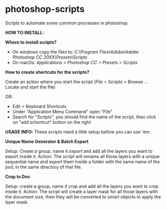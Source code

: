 # photoshop-scripts
Scripts to automate some common processes in photoshop.


**HOW TO INSTALL:**

**Where to install scripts?**
- On windows copy the files to:
  *C:\Program Files\Adobe\Adobe Photoshop CC 20XX\Presets\Scripts*
- On macOs:
  *Applications > Photoshop CC > Presets > Scripts*


**How to create shortcuts for the scripts?**

Create an action where you start the script (*File > Scripts > Browse* ... Locate and start the file)

OR:

- Edit > Keyboard Shortcuts
- Under "Application Menu Command" open "File"
- Search for "Scripts", you should find the name of the script, then click on "add schortcut" button on the right



**USAGE INFO:**
These scripts need a little setup before you can use 'em:

**Unique Name Generator & Batch Export**

Setup: Create a group, name it *export* and add all the layers you want to export inside it.
Action: The script will rename all those layers with a unique sequential name and export them inside a folder with the same name of the psd, in the same directory of that file.

**Crop to Doc**

Setup: create a group, name it *crop* and add all the layers you want to crop inside it. 
Action: The script will create a layer mask for all those layers with the document size, then they will be converted to smart objects to apply the layer mask.
